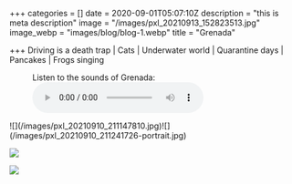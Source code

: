 +++
categories = []
date = 2020-09-01T05:07:10Z
description = "this is meta description"
image = "/images/pxl_20210913_152823513.jpg"
image_webp = "images/blog/blog-1.webp"
title = "Grenada"

+++
Driving is a death trap | Cats | Underwater world | Quarantine days | Pancakes | Frogs singing
<p>
<figure>
<figcaption>Listen to the sounds of Grenada:</figcaption>
<audio
controls
src="/images/podington-bear-desormais.mp3">
Your browser does not support the
<code>audio</code> element.
</audio>
</figure>
<p>
![](/images/pxl_20210910_211147810.jpg)![](/images/pxl_20210910_211241726-portrait.jpg)

![](/images/pxl_20210902_202221529.jpg)

![](/images/pxl_20210906_135405934.jpg)


